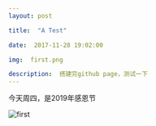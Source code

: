 ```yaml
---
layout: post

title:  "A Test"

date:  2017-11-28 19:02:00

img:  first.png

description:  搭建完github page，测试一下
---
```



今天周四，是2019年感恩节

![first](F:\github\blog\assets\img\1\thanking.jpg)

